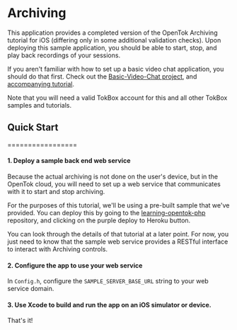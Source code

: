 Archiving
==================================

This application provides a completed version of the OpenTok Archiving tutorial for iOS (differing only in some additional validation checks). Upon deploying this sample application, you should be able to start, stop, and play back recordings of your sessions.

If you aren't familiar with how to set up a basic video chat application, you should do that first. Check out the [Basic-Video-Chat project](https://github.com/opentok/opentok-ios-sdk-samples/tree/develop/Basic-Video-Chat), and [accompanying tutorial](https://tokbox.com/developer/tutorials/ios/basic-video-chat/).

Note that you will need a valid TokBox account for this and all other TokBox samples and tutorials.

## Quick Start
=================
#### 1. Deploy a sample back end web service
Because the actual archiving is not done on the user's device, but in the OpenTok cloud, you will need to set up a web service that communicates with it to start and stop archiving.

For the purposes of this tutorial, we'll be using a pre-built sample that we've provided. You can deploy this by going to the [learning-opentok-php](https://github.com/opentok/learning-opentok-php) repository, and clicking on the purple deploy to Heroku button.

You can look through the details of that tutorial at a later point. For now, you just need to know that the sample web service provides a RESTful interface to interact with Archiving controls.

#### 2. Configure the app to use your web service
In `Config.h`, configure the `SAMPLE_SERVER_BASE_URL` string to your web service domain.

#### 3. Use Xcode to build and run the app on an iOS simulator or device.
That's it!
